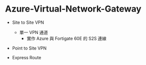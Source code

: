 # Azure-Virtual-Network-Gateway

 - Site to Site VPN <br>
	- 單一 VPN 通道 <br>
		- 實作 Azure 與 Fortigate 60E 的 S2S 連線 <br>
 - Point to Site VPN <br>
	
 - Express Route <br>
	